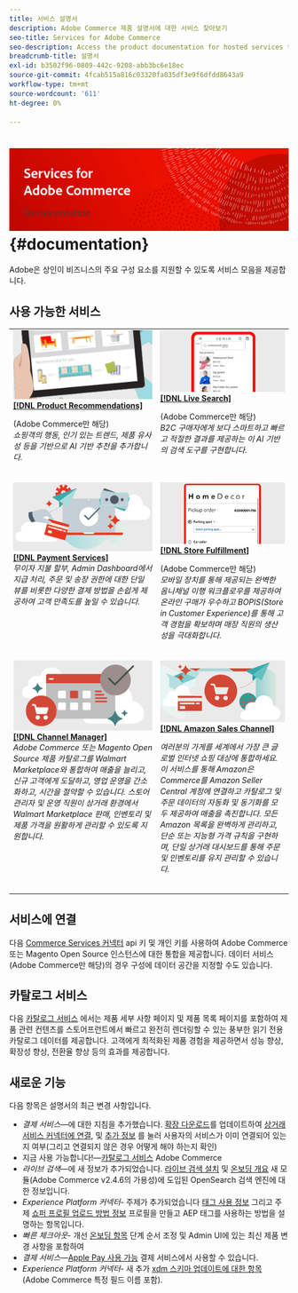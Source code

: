 ```yaml
---
title: 서비스 설명서
description: Adobe Commerce 제품 설명서에 대한 서비스 찾아보기
seo-title: Services for Adobe Commerce
seo-description: Access the product documentation for hosted services that help Adobe Commerce and Magento Open Source merchants support key components of their business.
breadcrumb-title: 설명서
exl-id: b3502f96-0809-442c-9208-abb3bc6e18ec
source-git-commit: 4fcab515a816c03320fa035df3e9f6dfdd8643a9
workflow-type: tm+mt
source-wordcount: '611'
ht-degree: 0%

---
```


# <!-- use banner as heading -->![서비스 설명서](./assets/banner-services-home.png) {#documentation}

Adobe은 상인이 비즈니스의 주요 구성 요소를 지원할 수 있도록 서비스 모음을 제공합니다.

## 사용 가능한 서비스

<table>
<tr>
   <td valign="top">
       <img alt="[!UICONTROL Product Recommendations]" src="assets/product-recs.png" />
    <div><a href="https://experienceleague.adobe.com/docs/commerce-merchant-services/product-recommendations/overview.html">
    <strong>[!DNL Product Recommendations]</strong></a>
    </div>
    <p>(Adobe Commerce만 해당)<br><em>쇼핑객의 행동, 인기 있는 트렌드, 제품 유사성 등을 기반으로 AI 기반 추천을 추가합니다.</em></p>
    </br>
  </td>
  <td valign="top">
      <img alt="[!DNL Live Search]" src="assets/live-search.png" />
    <div>
    <a href="https://experienceleague.adobe.com/docs/commerce-merchant-services/live-search/overview.html"><strong>[!DNL Live Search]</strong></a>
    </div>
    <p>(Adobe Commerce만 해당)<br><em>B2C 구매자에게 보다 스마트하고 빠르고 적절한 결과를 제공하는 이 AI 기반의 검색 도구를 구현합니다.</em></p>
    </br>
  </td>
</tr>
<tr>
  <td valign="top">
    <img alt="[!DNL Payment Services]" src="assets/payment-services.png"/>
    <div>
    <a href="https://experienceleague.adobe.com/docs/commerce-merchant-services/payment-services/guide-overview.html"><strong>[!DNL Payment Services]</strong></a>
    </div>
    <em>무이자 지불 할부, Admin Dashboard에서 지급 처리, 주문 및 송장 권한에 대한 단일 뷰를 비롯한 다양한 결제 방법을 손쉽게 제공하여 고객 만족도를 높일 수 있습니다.</em>
    </br>
  </td>
  <td valign="top">
    <img alt="저장 이행" src="assets/store-fulfillment-landing-graphic.png"/>
    <div><a href="https://experienceleague.adobe.com/docs/commerce-merchant-services/store-fulfillment/guide-overview.html">
    <strong>[!DNL Store Fulfillment]</strong></a>
    </div>
    <p>(Adobe Commerce만 해당)<br><em>모바일 장치를 통해 제공되는 완벽한 옴니채널 이행 워크플로우를 제공하여 온라인 구매가 우수하고 BOPIS(Store in Customer Experience)를 통해 고객 경험을 확보하며 매장 직원의 생산성을 극대화합니다.</em></p>
    </br>
  </td>
  </tr>
  <tr>
   <td valign="top">
    <img alt="[!DNL Channel Manager]" src="assets/channel-manager.png"/>
    <div>
    <a href="https://experienceleague.adobe.com/docs/commerce-channels/channel-manager/guide-overview.html"><strong>[!DNL Channel Manager]</strong></a>
    </div>
    <em>Adobe Commerce 또는 Magento Open Source 제품 카탈로그를 Walmart Marketplace와 통합하여 매출을 늘리고, 신규 고객에게 도달하고, 영업 운영을 간소화하고, 시간을 절약할 수 있습니다. 스토어 관리자 및 운영 직원이 상거래 환경에서 Walmart Marketplace 판매, 인벤토리 및 제품 가격을 원활하게 관리할 수 있도록 지원합니다.</em>
    </br>
  </td>
    <td valign="top">
       <img alt="Amazon Sales Channel" src="assets/amazon-channel.png" />
    <div><a href="https://experienceleague.adobe.com/docs/commerce-channels/amazon/guide-overview.html">
    <strong>[!DNL Amazon Sales Channel]</strong></a>
    </div>
    <p><em>여러분의 가게를 세계에서 가장 큰 글로벌 인터넷 쇼핑 대상에 통합하세요. 이 서비스를 통해 Amazon은 Commerce를 Amazon Seller Central 계정에 연결하고 카탈로그 및 주문 데이터의 자동화 및 동기화를 모두 제공하여 매출을 촉진합니다. 모든 Amazon 목록을 완벽하게 관리하고, 단순 또는 지능형 가격 규칙을 구현하며, 단일 상거래 대시보드를 통해 주문 및 인벤토리를 유지 관리할 수 있습니다.</em></p>
    </br>
  </td>
</tr>
</table>

## 서비스에 연결

다음 [Commerce Services 커넥터](saas.md) api 키 및 개인 키를 사용하여 Adobe Commerce 또는 Magento Open Source 인스턴스에 대한 통합을 제공합니다. 데이터 서비스(Adobe Commerce만 해당)의 경우 구성에 데이터 공간을 지정할 수도 있습니다.

## 카탈로그 서비스

다음 [카탈로그 서비스](https://experienceleague.adobe.com/docs/commerce-merchant-services/catalog-service/guide-overview.html) 에서는 제품 세부 사항 페이지 및 제품 목록 페이지를 포함하여 제품 관련 컨텐츠를 스토어프런트에서 빠르고 완전히 렌더링할 수 있는 풍부한 읽기 전용 카탈로그 데이터를 제공합니다. 고객에게 최적화된 제품 경험을 제공하면서 성능 향상, 확장성 향상, 전환율 향상 등의 효과를 제공합니다.

## 새로운 기능

다음 항목은 설명서의 최근 변경 사항입니다.

* *결제 서비스*—에 대한 지침을 추가했습니다. [확장 다운로드](https://experienceleague.adobe.com/docs/commerce-merchant-services/payment-services/get-started/install.html#download-the-extension)를 업데이트하여 [상거래 서비스 커넥터에 연결](https://experienceleague.adobe.com/docs/commerce-merchant-services/payment-services/get-started/connect.html), 및 [추가 정보](https://experienceleague.adobe.com/docs/commerce-merchant-services/payment-services/get-started/connect.html) 를 눌러 사용자의 서비스가 이미 연결되어 있는지 여부(그리고 연결되지 않은 경우 어떻게 해야 하는지 확인)
* 지금 사용 가능합니다!—[카탈로그 서비스](https://experienceleague.adobe.com/docs/commerce-merchant-services/catalog-service/overview.html) Adobe Commerce
* *라이브 검색*—에 새 정보가 추가되었습니다. [라이브 검색 설치](https://experienceleague.adobe.com/docs/commerce-merchant-services/live-search/onboard/install.html) 및 [온보딩 개요](https://experienceleague.adobe.com/docs/commerce-merchant-services/live-search/onboard/onboarding-overview.html) 새 모듈(Adobe Commerce v2.4.6의 가용성)에 도입된 OpenSearch 검색 엔진에 대한 정보입니다.
* *Experience Platform 커넥터*- 주제가 추가되었습니다 [태그 사용 정보](https://experienceleague.adobe.com/docs/commerce-merchant-services/experience-platform-connector/event-forwarding/using-tags.html) 그리고 주제 [쇼퍼 프로필 업로드 방법 정보](https://experienceleague.adobe.com/docs/commerce-merchant-services/experience-platform-connector/fundamentals/profile.html) 프로필을 만들고 AEP 태그를 사용하는 방법을 설명하는 항목입니다.
* *빠른 체크아웃*- 개선 [온보딩 항목](https://experienceleague.adobe.com/docs/commerce-merchant-services/quick-checkout/getting-started/onboarding.html) 단계 순서 조정 및 Admin UI에 있는 최신 제품 변경 사항을 포함하여
* *결제 서비스*—[Apple Pay 사용 가능](https://experienceleague.adobe.com/docs/commerce-merchant-services/payment-services/payments-options.html#apple-pay-button) 결제 서비스에서 사용할 수 있습니다.
* *Experience Platform 커넥터*- 새 추가 [xdm 스키마 업데이트에 대한 항목](https://experienceleague.adobe.com/docs/commerce-merchant-services/experience-platform-connector/fundamentals/update-xdm.html) (Adobe Commerce 특정 필드 이름 포함).
